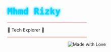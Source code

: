 <p align="center">
  <h1 style="color: #00D4FF; font-family: monospace; text-shadow: 0 0 15px #00D4FF; animation: glow 2s ease-in-out infinite alternate;">
    Mhmd Rizky
  </h1>
  <style>
    @keyframes glow {
      from { text-shadow: 0 0 5px #00D4FF, 0 0 10px #00D4FF; }
      to { text-shadow: 0 0 10px #00FFCC, 0 0 20px #00FFCC; }
    }
  </style>
</p>

<p align="center">
  <hr style="border: 0; height: 1px; background: #FF4C4C; width: 50%;">
  🌌 Tech Explorer 🌌
  <hr style="border: 0; height: 1px; background: #FF4C4C; width: 50%;">
</p>

<p align="center">
  <img src="https://img.shields.io/badge/Made%20with-💖%20by%20Rizky-FF4C4C?style=flat-square" alt="Made with Love" />
</p>
